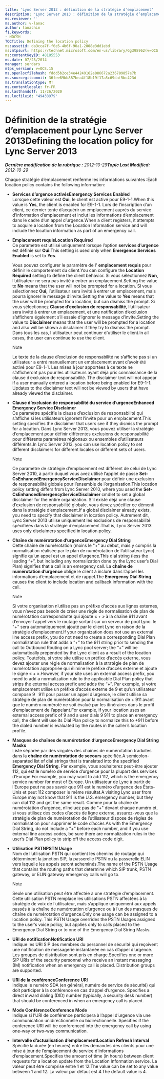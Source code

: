 ```yaml
---
title: 'Lync Server 2013 : définition de la stratégie d’emplacement'
description: 'Lync Server 2013 : définition de la stratégie d’emplacement.'
ms.reviewer: ''
ms.author: v-lanac
author: lanachin
f1.keywords:
- NOCSH
TOCTitle: Defining the location policy
ms:assetid: da3cca7f-f6e5-4b6f-90a1-2008e3dd1ebd
ms:mtpsurl: https://technet.microsoft.com/en-us/library/Gg398962(v=OCS.15)
ms:contentKeyID: 48185553
ms.date: 07/23/2014
manager: serdars
mtps_version: v=OCS.15
ms.openlocfilehash: fddd5b2ce34e44240162e886672a236789857e7b
ms.sourcegitcommit: 36fee89bb887bea4f18b19f17a8c69daf5bc423d
ms.translationtype: MT
ms.contentlocale: fr-FR
ms.lasthandoff: 11/26/2020
ms.locfileid: "49430979"
---
```

# <a name="defining-the-location-policy-for-lync-server-2013"></a><span data-ttu-id="69ef5-103">Définition de la stratégie d’emplacement pour Lync Server 2013</span><span class="sxs-lookup"><span data-stu-id="69ef5-103">Defining the location policy for Lync Server 2013</span></span>

<div data-xmlns="http://www.w3.org/1999/xhtml">

<div class="topic" data-xmlns="http://www.w3.org/1999/xhtml" data-msxsl="urn:schemas-microsoft-com:xslt" data-cs="https://msdn.microsoft.com/">

<div data-asp="https://msdn2.microsoft.com/asp">



</div>

<div id="mainSection">

<div id="mainBody"><span data-ttu-id="69ef5-104">

<span> </span></span><span class="sxs-lookup"><span data-stu-id="69ef5-104">

<span> </span></span></span>

<span data-ttu-id="69ef5-105">_**Dernière modification de la rubrique :** 2012-10-29_</span><span class="sxs-lookup"><span data-stu-id="69ef5-105">_**Topic Last Modified:** 2012-10-29_</span></span>

<span data-ttu-id="69ef5-106">Chaque stratégie d’emplacement renferme les informations suivantes :</span><span class="sxs-lookup"><span data-stu-id="69ef5-106">Each location policy contains the following information:</span></span>

  - <span data-ttu-id="69ef5-107">**Services d’urgence activés**</span><span class="sxs-lookup"><span data-stu-id="69ef5-107">**Emergency Services Enabled**</span></span>  
    <span data-ttu-id="69ef5-108">Lorsque cette valeur est **Oui**, le client est activé pour E9-1-1.</span><span class="sxs-lookup"><span data-stu-id="69ef5-108">When this value is **Yes**, the client is enabled for E9-1-1.</span></span> <span data-ttu-id="69ef5-109">Lors de l’inscription d’un client, ce dernier tente d’acquérir un emplacement auprès du service d’information d’emplacement et inclut les informations d’emplacement dans le cadre d’un appel d’urgence.</span><span class="sxs-lookup"><span data-stu-id="69ef5-109">When a client registers, it attempts to acquire a location from the Location Information service and will include the location information as part of an emergency call.</span></span>

<!-- end list -->

  - <span data-ttu-id="69ef5-110">**Emplacement requis**</span><span class="sxs-lookup"><span data-stu-id="69ef5-110">**Location Required**</span></span>  
    <span data-ttu-id="69ef5-111">Ce paramètre est utilisé uniquement lorsque l’option **services d’urgence** est définie sur **Oui**.</span><span class="sxs-lookup"><span data-stu-id="69ef5-111">This setting is used only when **Emergence Services Enabled** is set to **Yes**.</span></span>
    
    <span data-ttu-id="69ef5-112">Vous pouvez configurer le paramètre de l' **emplacement requis** pour définir le comportement du client.</span><span class="sxs-lookup"><span data-stu-id="69ef5-112">You can configure the **Location Required** setting to define the client behavior.</span></span> <span data-ttu-id="69ef5-113">Si vous sélectionnez **Non**, l’utilisateur ne sera pas invité à entrer un emplacement.</span><span class="sxs-lookup"><span data-stu-id="69ef5-113">Setting the value to **No** means that the user will not be prompted for a location.</span></span> <span data-ttu-id="69ef5-114">Si vous sélectionnez **Oui**, l’utilisateur sera invité à entrer un emplacement, mais pourra ignorer le message d’invite.</span><span class="sxs-lookup"><span data-stu-id="69ef5-114">Setting the value to **Yes** means that the user will be prompted for a location, but can dismiss the prompt.</span></span> <span data-ttu-id="69ef5-115">Si vous sélectionnez **Clause d’exclusion de responsabilité**, l’utilisateur sera invité à entrer un emplacement, et une notification d’exclusion s’affichera également s’il essaie d’ignorer le message d’invite.</span><span class="sxs-lookup"><span data-stu-id="69ef5-115">Setting the value to **Disclaimer** means that the user will be prompted for a location and also will be shown a disclaimer if they try to dismiss the prompt.</span></span> <span data-ttu-id="69ef5-116">Dans tous les cas, l'utilisateur peut continuer d'utiliser le client.</span><span class="sxs-lookup"><span data-stu-id="69ef5-116">In all cases, the user can continue to use the client.</span></span>
    
    <div>
    

    > [!NOTE]  
    > <span data-ttu-id="69ef5-p103">Le texte de la clause d’exclusion de responsabilité ne s’affiche pas si un utilisateur a entré manuellement un emplacement avant d’avoir été activé pour E9-1-1. Les mises à jour apportées à ce texte ne s’afficheront pas pour les utilisateurs ayant déjà pris connaissance de la clause d’exclusion de responsabilité. </span><span class="sxs-lookup"><span data-stu-id="69ef5-p103">The disclaimer text will not appear if a user manually entered a location before being enabled for E9-1-1. Updates to the disclaimer text will not be viewed by users that have already viewed the disclaimer.</span></span>

    
    </div>

<!-- end list -->

  - <span data-ttu-id="69ef5-119">**Clause d’exclusion de responsabilité du service d’urgence**</span><span class="sxs-lookup"><span data-stu-id="69ef5-119">**Enhanced Emergency Service Disclaimer**</span></span>  
    <span data-ttu-id="69ef5-120">Ce paramètre spécifie la clause d’exclusion de responsabilité qui s’affiche si les utilisateurs ignorent l’invite pour un emplacement.</span><span class="sxs-lookup"><span data-stu-id="69ef5-120">This setting specifies the disclaimer that users see if they dismiss the prompt for a location.</span></span> <span data-ttu-id="69ef5-121">Dans Lync Server 2013, vous pouvez utiliser la stratégie d’emplacement pour définir différentes exclusions de responsabilité pour différents paramètres régionaux ou ensembles d’utilisateurs différents.</span><span class="sxs-lookup"><span data-stu-id="69ef5-121">In Lync Server 2013, you can use location policy to set different disclaimers for different locales or different sets of users.</span></span>
    
    <div>
    

    > [!NOTE]  
    > <span data-ttu-id="69ef5-122">Ce paramètre de stratégie d’emplacement est différent de celui de Lync Server 2010, à partir duquel vous avez utilisé l’applet de passe <STRONG>Set-CsEnhancedEmergencyServiceDisclaimer</STRONG> pour définir une exclusion de responsabilité globale pour l’ensemble de l’organisation.</span><span class="sxs-lookup"><span data-stu-id="69ef5-122">This location policy setting differs from Lync Server 2010, where you used the <STRONG>Set-CsEnhancedEmergencyServiceDisclaimer</STRONG> cmdlet to set a global disclaimer for the entire organization.</span></span> <span data-ttu-id="69ef5-123">S’il existe déjà une clause d’exclusion de responsabilité globale, vous devez spécifier ce démenti dans la stratégie d’emplacement.</span><span class="sxs-lookup"><span data-stu-id="69ef5-123">If a global disclaimer already exists, you need to specify that disclaimer in location policy.</span></span> <span data-ttu-id="69ef5-124">Autrement dit, Lync Server 2013 utilise uniquement les exclusions de responsabilité spécifiées dans la stratégie d’emplacement.</span><span class="sxs-lookup"><span data-stu-id="69ef5-124">That is, Lync Server 2013 uses only disclaimers specified in location policy.</span></span>

    
    </div>

<!-- end list -->

  - <span data-ttu-id="69ef5-125">**Chaîne de numérotation d’urgence**</span><span class="sxs-lookup"><span data-stu-id="69ef5-125">**Emergency Dial String**</span></span>  
    <span data-ttu-id="69ef5-126">Cette chaîne de numérotation (moins le "+" au début, mais y compris la normalisation réalisée par le plan de numérotation de l’utilisateur Lync) signifie qu’un appel est un appel d’urgence.</span><span class="sxs-lookup"><span data-stu-id="69ef5-126">This dial string (less the leading “+”, but including any normalization done by the Lync user’s Dial Plan) signifies that a call is an emergency call.</span></span> <span data-ttu-id="69ef5-127">La **chaîne de numérotation d’urgence** oblige le client à inclure dans l’appel les informations d’emplacement et de rappel.</span><span class="sxs-lookup"><span data-stu-id="69ef5-127">The **Emergency Dial String** causes the client to include location and callback information with the call.</span></span>
    
    <div>
    

    > [!NOTE]  
    > <span data-ttu-id="69ef5-128">Si votre organisation n’utilise pas un préfixe d’accès aux lignes externes, vous n’avez pas besoin de créer une règle de normalisation de plan de numérotation correspondante qui ajoute « + » à la chaîne 911 avant d’envoyer l’appel vers le routage sortant sur un serveur de pool Lync. le "+" sera automatiquement ajouté par le client Lync en raison de la stratégie d’emplacement.</span><span class="sxs-lookup"><span data-stu-id="69ef5-128">If your organization does not use an external line access prefix, you do not need to create a corresponding Dial Plan normalization rule that adds a “+” to the 911 string prior to sending the call to Outbound Routing on a Lync pool server; the “+” will be automatically prepended by the Lync client as a result of the location policy.</span></span> <span data-ttu-id="69ef5-129">Toutefois, si votre site utilise un préfixe d’accès externe, vous devez ajouter une règle de normalisation à la stratégie de plan de numérotation appropriée qui élimine le préfixe d’accès externe et ajoute le signe « + ».</span><span class="sxs-lookup"><span data-stu-id="69ef5-129">However, if your site uses an external access prefix, you need to add a normalization rule to the applicable Dial Plan policy that strips the external access prefix and adds the “+”.</span></span> <span data-ttu-id="69ef5-130">Par exemple, si votre emplacement utilise un préfixe d’accès externe de 9 et qu’un utilisateur compose 9 &nbsp; 911 pour passer un appel d’urgence, le client utilise sa stratégie de plan de numérotation pour la normalisation de + 911 avant que le numéro numéroté ne soit évalué par les itinéraires dans le profil d’emplacement de l’appelant.</span><span class="sxs-lookup"><span data-stu-id="69ef5-130">For example, if your location uses an external access prefix of 9 and a user dials 9&nbsp;911 to place an emergency call, the client will use its Dial Plan policy to normalize this to +911 before the dialed number is evaluated by the routes in the caller’s location profile.</span></span>

    
    </div>

<!-- end list -->

  - <span data-ttu-id="69ef5-131">**Masques de chaînes de numérotation d’urgence**</span><span class="sxs-lookup"><span data-stu-id="69ef5-131">**Emergency Dial String Masks**</span></span>  
    <span data-ttu-id="69ef5-132">Liste séparée par des virgules des chaînes de numérotation traduites dans la **chaîne de numérotation de secours** spécifiée.</span><span class="sxs-lookup"><span data-stu-id="69ef5-132">A semicolon-separated list of dial strings that is translated into the specified **Emergency Dial String**.</span></span> <span data-ttu-id="69ef5-133">Par exemple, vous souhaiterez peut-être ajouter 112, qui est le numéro de service d’urgence pour la plupart des services d’Europe.</span><span class="sxs-lookup"><span data-stu-id="69ef5-133">For example, you may want to add 112, which is the emergency service number for most of Europe.</span></span> <span data-ttu-id="69ef5-134">Un utilisateur de Lync à partir de l’Europe peut ne pas savoir que 911 est le numéro d’urgence des États-Unis et peut 112 composer le même résultat.</span><span class="sxs-lookup"><span data-stu-id="69ef5-134">A visiting Lync user from Europe may not know that 911 is the U.S. emergency number, but they can dial 112 and get the same result.</span></span> <span data-ttu-id="69ef5-135">Comme pour la chaîne de numérotation d’urgence, n’incluez pas de "+" devant chaque numéro et, si vous utilisez des codes d’accès de ligne externe, assurez-vous que la stratégie de plan de numérotation de l’utilisateur dispose de règles de normalisation pour supprimer le code d’accès.</span><span class="sxs-lookup"><span data-stu-id="69ef5-135">As with the Emergency Dial String, do not include a “+” before each number, and if you use external line access codes, be sure there are normalization rules in the user’s Dial Plan policy to strip off the access code digit.</span></span>

<!-- end list -->

  - <span data-ttu-id="69ef5-136">**Utilisation PSTN**</span><span class="sxs-lookup"><span data-stu-id="69ef5-136">**PSTN Usage**</span></span>  
    <span data-ttu-id="69ef5-137">Nom de l’utilisation PSTN qui contient les chemins de routage qui déterminent la jonction SIP, la passerelle PSTN ou la passerelle ELIN vers laquelle les appels seront acheminés.</span><span class="sxs-lookup"><span data-stu-id="69ef5-137">The name of the PSTN Usage that contains the routing paths that determine which SIP trunk, PSTN gateway, or ELIN gateway emergency calls will go to.</span></span>
    
    <div>
    

    > [!NOTE]  
    > <span data-ttu-id="69ef5-p109">Seule une utilisation peut être affectée à une stratégie d’emplacement. Cette utilisation PSTN remplace les utilisations PSTN affectées à la stratégie de voix de l’utilisateur, mais s’applique uniquement aux appels passés à la chaîne de numérotation d’urgence ou à l’un des masques de chaîne de numérotation d’urgence.</span><span class="sxs-lookup"><span data-stu-id="69ef5-p109">Only one usage can be assigned to a location policy. This PSTN Usage overrides the PSTN Usages assigned to the user’s voice policy, but applies only to calls placed to the Emergency Dial String or to one of the Emergency Dial String Masks.</span></span>

    
    </div>

<!-- end list -->

  - <span data-ttu-id="69ef5-140">**URI de notification**</span><span class="sxs-lookup"><span data-stu-id="69ef5-140">**Notification URI**</span></span>  
    <span data-ttu-id="69ef5-p110">Indique les URI SIP des membres du personnel de sécurité qui reçoivent une notification de messagerie instantanée en cas d’appel d’urgence. Les groupes de distribution sont pris en charge.</span><span class="sxs-lookup"><span data-stu-id="69ef5-p110">Specifies one or more SIP URIs of the security personnel who receive an instant messaging (IM) notification when an emergency call is placed. Distribution groups are supported.</span></span>

<!-- end list -->

  - <span data-ttu-id="69ef5-143">**URI de la conférence**</span><span class="sxs-lookup"><span data-stu-id="69ef5-143">**Conference URI**</span></span>  
    <span data-ttu-id="69ef5-144">Indique le numéro SDA (en général, numéro de service de sécurité) qui doit participer à la conférence en cas d’appel d’urgence.  </span><span class="sxs-lookup"><span data-stu-id="69ef5-144">Specifies a direct inward dialing (DID) number (typically, a security desk number) that should be conferenced in when an emergency call is placed.</span></span>

<!-- end list -->

  - <span data-ttu-id="69ef5-145">**Mode Conférence**</span><span class="sxs-lookup"><span data-stu-id="69ef5-145">**Conference Mode**</span></span>  
    <span data-ttu-id="69ef5-146">Indique si l’URI de conférence participera à l’appel d’urgence via une communication unidirectionnelle ou bidirectionnelle. </span><span class="sxs-lookup"><span data-stu-id="69ef5-146">Specifies if the conference URI will be conferenced into the emergency call by using one-way or two-way communication.</span></span>

<!-- end list -->

  - <span data-ttu-id="69ef5-147">**Intervalle d’actualisation d’emplacement**</span><span class="sxs-lookup"><span data-stu-id="69ef5-147">**Location Refresh Interval**</span></span>  
    <span data-ttu-id="69ef5-148">Spécifie la durée (en heures) entre les demandes des clients pour une mise à jour de l’emplacement du service d’informations d’emplacement.</span><span class="sxs-lookup"><span data-stu-id="69ef5-148">Specifies the amount of time (in hours) between client requests for a location update from the Location Information service.</span></span> <span data-ttu-id="69ef5-149">La valeur peut être comprise entre 1 et 12.</span><span class="sxs-lookup"><span data-stu-id="69ef5-149">The value can be set to any value between 1 and 12.</span></span> <span data-ttu-id="69ef5-150">La valeur par défaut est 4.</span><span class="sxs-lookup"><span data-stu-id="69ef5-150">The default value is 4.</span></span>

<span data-ttu-id="69ef5-151"></div>

<span> </span>

</div>

</div>

</span><span class="sxs-lookup"><span data-stu-id="69ef5-151"></div>

<span> </span>

</div>

</div>

</span></span></div>

